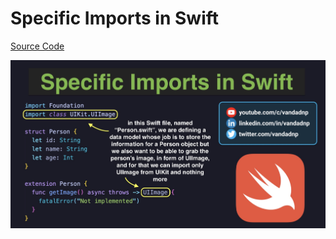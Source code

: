# Specific Imports in Swift

[Source Code](../source/specific-imports-in-swift.swift)

![](../images/specific-imports-in-swift.jpg)
